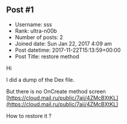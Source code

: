 ## Post #1
- Username: sss
- Rank: ultra-n00b
- Number of posts: 2
- Joined date: Sun Jan 22, 2017 4:09 am
- Post datetime: 2017-11-22T15:13:59+00:00
- Post Title: restore method

Hi 

I did a dump of the Dex file. 

But there is no OnCreate method screen [https://cloud.mail.ru/public/7aii/4ZMcBXtKL](https://cloud.mail.ru/public/7aii/4ZMcBXtKL)

How to restore it ?
